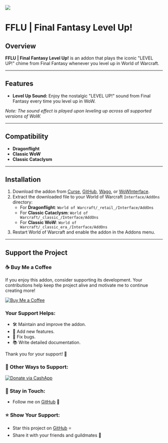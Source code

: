 [![](https://img.shields.io/static/v1?label=Donate&message=CashApp&color=brightgreen)](https://bit.ly/3fyxxSU)

# FFLU | Final Fantasy Level Up!

## Overview
**FFLU | Final Fantasy Level Up!** is an addon that plays the iconic "LEVEL UP!" chime from Final Fantasy whenever you level up in World of Warcraft.

---

## Features
- **Level Up Sound:** Enjoy the nostalgic "LEVEL UP!" sound from Final Fantasy every time you level up in WoW.

*Note: The sound effect is played upon leveling up across all supported versions of WoW.*

---

## Compatibility
- **Dragonflight**
- **Classic WoW**
- **Classic Cataclysm**

---

## Installation
1. Download the addon from [Curse](https://www.curseforge.com/wow/addons/fflu), [GitHub](https://github.com/donniedice/FFLU), [Wago](https://addons.wago.io/addons/fflu), or [WoWInterface](https://wowinterface.com/downloads/info26252-FFLU-FinalFantasyLevelUp.html).
2. Extract the downloaded file to your World of Warcraft `Interface/AddOns` directory:
   - For **Dragonflight**: `World of Warcraft/_retail_/Interface/AddOns`
   - For **Classic Cataclysm**: `World of Warcraft/_classic_/Interface/AddOns`
   - For **Classic WoW**: `World of Warcraft/_classic_era_/Interface/AddOns`
3. Restart World of Warcraft and enable the addon in the Addons menu.

---

## Support the Project

### ☕️ Buy Me a Coffee
If you enjoy this addon, consider supporting its development. Your contributions help keep the project alive and motivate me to continue creating more!

[![Buy Me a Coffee](https://img.shields.io/badge/☕️-Buy%20Me%20a%20Coffee-orange?style=flat-square&logo=buy-me-a-coffee)](https://www.buymeacoffee.com/donniedice)

### Your Support Helps:
- 🛠️ Maintain and improve the addon.
- 🚀 Add new features.
- 🐛 Fix bugs.
- 📚 Write detailed documentation.

Thank you for your support! 🙏

### 💸 Other Ways to Support:
[![Donate via CashApp](https://img.shields.io/static/v1?label=Donate&message=CashApp&color=brightgreen)](https://bit.ly/3fyxxSU)

### 💬 Stay in Touch:
- Follow me on [GitHub](https://github.com/donniedice) 🐙

### ⭐️ Show Your Support:
- Star this project on [GitHub](https://github.com/donniedice/FFLU) ⭐️
- Share it with your friends and guildmates 📢
